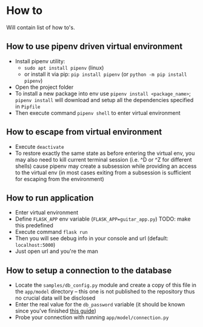 # How to

Will contain list of how to's.

## How to use pipenv driven virtual environment

- Install pipenv utility:
  - `sudo apt install pipenv` (linux)
  - or install it via pip: `pip install pipenv` (or `python -m pip install pipenv`)
- Open the project folder
- To install a new package into env use `pipenv install <package_name>`; `pipenv install` will 
download and setup all the dependencies specified in `Pipfile`
- Then execute command `pipenv shell` to enter virtual environment

## How to escape from virtual environment

- Execute `deactivate`
- To restore exactly the same state as before entering the virtual env, you may also need to kill 
current terminal session (i.e. ^D or ^Z for different shells) cause pipenv may create a subsession 
while providing an access to the virtual env (in most cases exiting from a subsession is sufficient 
for escaping from the environment)

## How to run application

- Enter virtual environment
- Define `FLASK_APP` env variable (`FLASK_APP=guitar_app.py`) TODO: make this predefined
- Execute command `flask run`
- Then you will see debug info in your console and url (default: `localhost:5000`)
- Just open url and you're the man

## How to setup a connection to the database

- Locate the `samples/db_config.py` module and create a copy of this file in the `app/model` 
directory &ndash; this one is not published to the repository thus no crucial data will be disclosed
- Enter the real value for the `db_password` variable (it should be known since you've finished 
[this guide](db-postgresql-setup.md))
- Probe your connection with running `app/model/connection.py`
